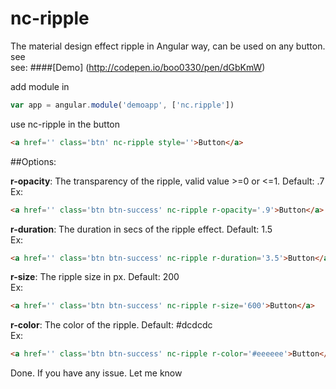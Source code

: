 # nc-ripple
The material design effect ripple in Angular way, can be used on any button. see   
see:
####[Demo] (http://codepen.io/boo0330/pen/dGbKmW)

add module in
```javascript
var app = angular.module('demoapp', ['nc.ripple'])
```

use nc-ripple in the button
```html
<a href='' class='btn' nc-ripple style=''>Button</a> 
```

##Options:

**r-opacity**: The transparency of the ripple, valid value >=0 or <=1.  Default: .7  
Ex:  
```html
<a href='' class='btn btn-success' nc-ripple r-opacity='.9'>Button</a>
```
**r-duration**: The duration in secs of the ripple effect.  Default: 1.5  
Ex:  
```html
<a href='' class='btn btn-success' nc-ripple r-duration='3.5'>Button</a>
```
**r-size**: The ripple size in px.  Default: 200  
Ex:   
```html
<a href='' class='btn btn-success' nc-ripple r-size='600'>Button</a>
```
**r-color**: The color of the ripple.  Default: #dcdcdc  
Ex:   
```html
<a href='' class='btn btn-success' nc-ripple r-color='#eeeeee'>Button</a>
```
Done.  If you have any issue.  Let me know


